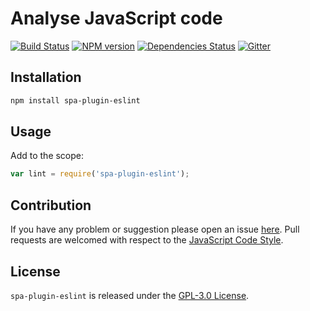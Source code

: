 Analyse JavaScript code
=======================

[![Build Status](https://img.shields.io/travis/spasdk/plugin-eslint.svg?style=flat-square)](https://travis-ci.org/spasdk/plugin-eslint)
[![NPM version](https://img.shields.io/npm/v/spa-plugin-eslint.svg?style=flat-square)](https://www.npmjs.com/package/spa-plugin-eslint)
[![Dependencies Status](https://img.shields.io/david/spasdk/plugin-eslint.svg?style=flat-square)](https://david-dm.org/spasdk/plugin-eslint)
[![Gitter](https://img.shields.io/badge/gitter-join%20chat-blue.svg?style=flat-square)](https://gitter.im/DarkPark/spasdk)


## Installation ##

```bash
npm install spa-plugin-eslint
```


## Usage ##

Add to the scope:

```js
var lint = require('spa-plugin-eslint');
```


## Contribution ##

If you have any problem or suggestion please open an issue [here](https://github.com/spasdk/plugin-eslint/issues).
Pull requests are welcomed with respect to the [JavaScript Code Style](https://github.com/DarkPark/jscs).


## License ##

`spa-plugin-eslint` is released under the [GPL-3.0 License](http://opensource.org/licenses/GPL-3.0).
